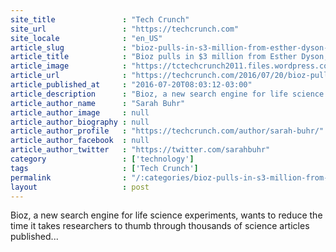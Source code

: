 ```yaml
---
site_title               : "Tech Crunch"
site_url                 : "https://techcrunch.com"
site_locale              : "en_US"
article_slug             : "bioz-pulls-in-s3-million-from-esther-dyson-others-hopes-to-become-google-for-life-science-research"
article_title            : "Bioz pulls in $3 million from Esther Dyson, others, hopes to become Google for life science research"
article_image            : "https://tctechcrunch2011.files.wordpress.com/2016/07/unnamed2.png?w=764&h=400&crop=1"
article_url              : "https://techcrunch.com/2016/07/20/bioz-pulls-in-3-million-with-hopes-to-become-the-google-of-life-science-research/"
article_published_at     : "2016-07-20T08:03:12-03:00"
article_description      : "Bioz, a new search engine for life science experiments, wants to reduce the time it takes researchers to thumb through thousands of science articles published..."
article_author_name      : "Sarah Buhr"
article_author_image     : null
article_author_biography : null
article_author_profile   : "https://techcrunch.com/author/sarah-buhr/"
article_author_facebook  : null
article_author_twitter   : "https://twitter.com/sarahbuhr"
category                 : ['technology']
tags                     : ['Tech Crunch']
permalink                : "/:categories/bioz-pulls-in-s3-million-from-esther-dyson-others-hopes-to-become-google-for-life-science-research/"
layout                   : post
---
```


Bioz, a new search engine for life science experiments, wants to reduce the time it takes researchers to thumb through thousands of science articles published...
